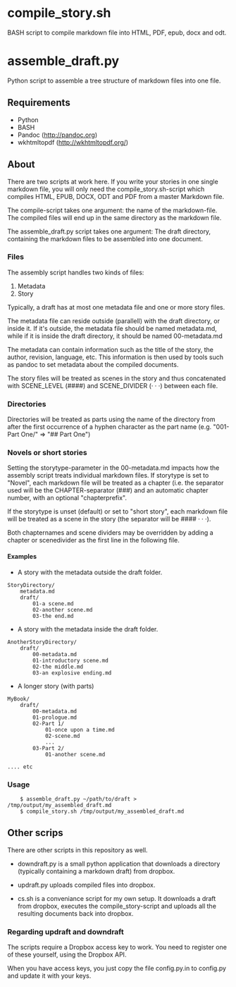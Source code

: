 # compile_story.sh

BASH script to compile markdown file into HTML, PDF, epub, docx and odt.

# assemble_draft.py

Python script to assemble a tree structure of markdown files into one file.

## Requirements

* Python
* BASH
* Pandoc (http://pandoc.org)
* wkhtmltopdf (http://wkhtmltopdf.org/)

## About

There are two scripts at work here. If you write your stories in one single markdown file, you will only need the compile\_story.sh-script
which compiles HTML, EPUB, DOCX, ODT and PDF from a master Markdown file.

The compile-script takes one argument: the name of the markdown-file. The compiled files will end up in the same directory as the markdown file.

The assemble\_draft.py script takes one argument: The draft directory, containing the markdown files to be assembled into one document.

### Files

The assembly script handles two kinds of files:

1. Metadata
2. Story

Typically, a draft has at most one metadata file and one or more story files.

The metadata file can reside outside (parallell) with the draft directory, or inside it. If it's outside, the metadata file should be named metadata.md, while if it is inside the draft directory, it should be named 00-metadata.md

The metadata can contain information such as the title of the story, the author, revision, language, etc. This information is then used by tools such as pandoc to set metadata about the compiled documents.

The story files will be treated as scenes in the story and thus concatenated with SCENE\_LEVEL (####) and SCENE\_DIVIDER (· · ·) between each file.

### Directories

Directories will be treated as parts using the name of the directory from after the first occurrence of a hyphen character as the part name (e.g. "001-Part One/" => "## Part One")

### Novels or short stories

Setting the storytype-parameter in the 00-metadata.md impacts how the assembly script treats individual markdown files. If storytype is set to "Novel", each markdown file will be treated as a chapter (i.e. the separator used will be the CHAPTER-separator (###) and an automatic chapter number, with an optional "chapterprefix".

If the storytype is unset (default) or set to "short story", each markdown file will be treated as a scene in the story (the separator will be #### · · ·).

Both chapternames and scene dividers may be overridden by adding a chapter or scenedivider as the first line in the following file.


#### Examples

* A story with the metadata outside the draft folder.

```
StoryDirectory/
    metadata.md
    draft/
        01-a scene.md
        02-another scene.md
        03-the end.md
```

* A story with the metadata inside the draft folder.

```
AnotherStoryDirectory/
    draft/
        00-metadata.md
        01-introductory scene.md
        02-the middle.md
        03-an explosive ending.md
```

* A longer story (with parts)

```
MyBook/
    draft/
        00-metadata.md
        01-prologue.md
        02-Part 1/
            01-once upon a time.md
            02-scene.md
            ...
        03-Part 2/
            01-another scene.md

.... etc
```

### Usage

        $ assemble_draft.py ~/path/to/draft > /tmp/output/my_assembled_draft.md
        $ compile_story.sh /tmp/output/my_assembled_draft.md

## Other scrips

There are other scripts in this repository as well.

* downdraft.py is a small python application that downloads a directory (typically containing a markdown draft) from dropbox.

* updraft.py uploads compiled files into dropbox.

* cs.sh is a conveniance script for my own setup. It downloads a draft from dropbox, executes the compile\_story-script and uploads all the resulting documents back into dropbox.

### Regarding updraft and downdraft

The scripts require a Dropbox access key to work. You need to register one of these yourself, using the Dropbox API.

When you have access keys, you just copy the file config.py.in to config.py and update it with your keys.
